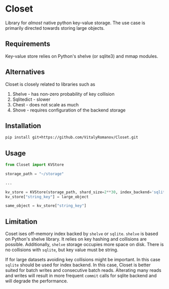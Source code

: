 # Closet

Library for *almost* native python key-value storage. The use case is primarily directed towards storing large objects.

## Requirements

Key-value store relies on Python's shelve (or sqlite3) and mmap modules. 

## Alternatives

Closet is closely related to libraries such as 
1. Shelve - has non-zero probability of key collision
2. Sqlitedict - slower
3. Chest - does not scale as much
4. Shove - requires configuration of the backend storage

[comment]: <> (Benchmark based on writing 100Mb worth of strings into a key-value storage.)

[comment]: <> (| |Pure Sqlite|Shelve|Sqlitedict|Closet|)

[comment]: <> (|---|---|---|---|---|)

[comment]: <> (|Batch Import, s|0.7690|0.95|1.91|0.28|)

[comment]: <> (|Batch Readout, s|1.20|0.47|1.91|0.036 &#40;0.14 with `sqlite` backend&#41;|)

[comment]: <> (|Disk Storage Size, Mb|107.4|~34Gb|107.5|103.8|)

[comment]: <> (Disclamer: Cleset's read performance is so much greater primarily to hashing in `shelve` library.)



## Installation

```bash
pip install git+https://github.com/VitalyRomanov/Closet.git
```

## Usage

```python
from Closet import KVStore

storage_path = "~/storage"

...

kv_store = KVStore(storage_path, shard_size=2**30, index_backend='sqlite')
kv_store["string_key"] = large_object

same_object = kv_store["string_key"]
```

## Limitation

Coset ises off-memory index backed by `shelve` or `sqlite`. `shelve` is based on Python's shelve library. It relies on key hashing and collisions are possible. Additionally, `shelve` storage occupies more space on disk. There is no collisions with `sqlite`, but key value must be string.

If for large datasets avoiding key collisions might be important. In this case `sqlite` should be used for index backend. In this case, Closet is better suited for batch writes and consecutive batch reads. Alterating many reads and writes will result in more frequent `commit` calls for sqlite backend and will degrade the performance.
